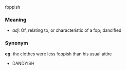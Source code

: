 foppish
### Meaning
+ _adj_: Of, relating to, or characteristic of a fop; dandified

### Synonym

__eg__: the clothes were less foppish than his usual attire

+ DANDYISH


